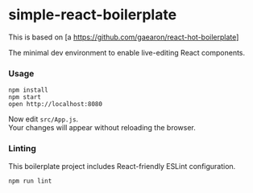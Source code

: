 simple-react-boilerplate
=====================

This is based on [a https://github.com/gaearon/react-hot-boilerplate] 

The minimal dev environment to enable live-editing React components.

### Usage

```
npm install
npm start
open http://localhost:8080
```

Now edit `src/App.js`.  
Your changes will appear without reloading the browser.

### Linting

This boilerplate project includes React-friendly ESLint configuration.

```
npm run lint
```



